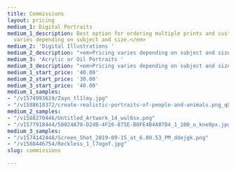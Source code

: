 ```yaml
---
title: Commissions
layout: pricing
medium_1: Digital Portraits
medium_1_description: Best option for ordering multiple prints and custom sizes. <em>Pricing
  varies depending on subject and size.</em>
medium_2: 'Digital Illustrations '
medium_2_description: "<em>Pricing varies depending on subject and size.</em>"
medium_3: 'Acrylic or Oil Portraits '
medium_3_description: "<em>Pricing varies depending on subject and size.</em>"
medium_1_start_price: '40.00'
medium_2_start_price: '30.00'
medium_3_start_price: '40.00'
medium_1_samples:
- "/v1574993619/Zayn_tl1lmy.jpg"
- "/v1588618372/create-realistic-portraits-of-people-and-animals.png_q84vyi.jpg"
medium_2_samples:
- "/v1588270446/Untitled_Artwork_14_wul6sx.png"
- "/v1577918444/50024A70-D24B-4F26-875E-B0FE4B4A07D4_1_100_o_kne0px.jpg"
medium_3_samples:
- "/v1574142448/Screen_Shot_2019-09-15_at_6.00.53_PM_ddejgk.png"
- "/v1588446754/Reckless_1_l7ogof.jpg"
slug: commissions

---
```

